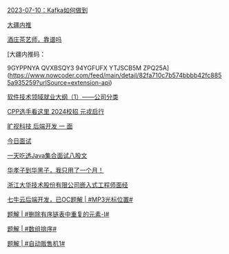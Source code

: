[2023-07-10：Kafka如何做到](https://www.nowcoder.com/feed/main/detail/cb6a5a3c6ae24d7c938a63e4d407e4fa?urlSource=extension-api)

[大疆内推](https://www.nowcoder.com/feed/main/detail/cd9a6620db01423da5ee1c9062a3c32b?urlSource=extension-api)

[酒庄茶艺师，靠谱吗](https://www.nowcoder.com/feed/main/detail/161ed61bb9b74fce969d5694f6fc3426?urlSource=extension-api)

[大疆内推码：

9GYPPNYA
QVXBSQY3
94YGFUFX
YTJSCB5M
ZPQ25A](https://www.nowcoder.com/feed/main/detail/82fa710c7b574bbbb42fc8855a935259?urlSource=extension-api)

[软件技术领域就业大纲（1）——公司分类](https://www.nowcoder.com/feed/main/detail/8d70b3fd2edb46e2ba2e1ebe3e92d63d?urlSource=extension-api)

[CPP选手看这里 2024校招 元戎启行](https://www.nowcoder.com/feed/main/detail/358b562d8784463797864f0180440a62?urlSource=extension-api)

[旷视科技 后端开发 一 面](https://www.nowcoder.com/feed/main/detail/c5f42d4c2f6e47838719eb5cd94fe37f?urlSource=extension-api)

[今日面试](https://www.nowcoder.com/feed/main/detail/d21f9c9d791a42b790f62c3f9c424b63?urlSource=extension-api)

[一天吃透Java集合面试八股文](https://www.nowcoder.com/feed/main/detail/80df3ee599dd4c7ba48fcdd7a437e05e?urlSource=extension-api)

[华孝子到华黑子，我只用了一个月！](https://www.nowcoder.com/feed/main/detail/da82fb037be74fa58b9915f4c4bb2637?urlSource=extension-api)

[浙江大华技术股份有限公司嵌入式工程师面经](https://www.nowcoder.com/feed/main/detail/3d9458b473a34154b25f169c75f6dcc1?urlSource=extension-api)

[七牛云后端开发，已OC](https://www.nowcoder.com/feed/main/detail/0ff5f0c073ca4f9eb052c93c3aad1ce0?urlSource=extension-api)[题解 | #MP3光标位置#](https://www.nowcoder.com/discuss/507679629285588992?urlSource=extension-api)

[题解 | #删除有序链表中重复的元素-I#](https://www.nowcoder.com/discuss/507682407823245312?urlSource=extension-api)

[题解 | #数组排序#](https://www.nowcoder.com/discuss/507697777858666496?urlSource=extension-api)

[题解 | #自动贩售机1#](https://www.nowcoder.com/discuss/507699468414836736?urlSource=extension-api)